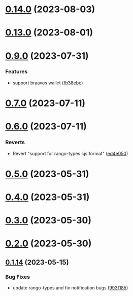 # [0.14.0](https://github.com/rango-exchange/rango-client/compare/provider-argentx@0.13.0...provider-argentx@0.14.0) (2023-08-03)



# [0.13.0](https://github.com/rango-exchange/rango-client/compare/provider-argentx@0.12.0...provider-argentx@0.13.0) (2023-08-01)



# [0.9.0](https://github.com/rango-exchange/rango-client/compare/provider-argentx@0.8.0...provider-argentx@0.9.0) (2023-07-31)


### Features

* support braavos wallet ([fb38ebe](https://github.com/rango-exchange/rango-client/commit/fb38ebef00a33b92cabf506c88ef83d8c77cce84))



# [0.7.0](https://github.com/rango-exchange/rango-client/compare/provider-argentx@0.6.0...provider-argentx@0.7.0) (2023-07-11)



# [0.6.0](https://github.com/rango-exchange/rango-client/compare/provider-argentx@0.5.0...provider-argentx@0.6.0) (2023-07-11)


### Reverts

* Revert "support for rango-types cjs format" ([ed4e050](https://github.com/rango-exchange/rango-client/commit/ed4e050bfc0dcde7aeffa6b0d73b02080a5721eb))



# [0.5.0](https://github.com/rango-exchange/rango-client/compare/provider-argentx@0.4.0...provider-argentx@0.5.0) (2023-05-31)



# [0.4.0](https://github.com/rango-exchange/rango-client/compare/provider-argentx@0.3.0...provider-argentx@0.4.0) (2023-05-31)



# [0.3.0](https://github.com/rango-exchange/rango-client/compare/provider-argentx@0.2.0...provider-argentx@0.3.0) (2023-05-30)



# [0.2.0](https://github.com/rango-exchange/rango-client/compare/provider-argentx@0.1.15...provider-argentx@0.2.0) (2023-05-30)



## [0.1.14](https://github.com/rango-exchange/rango-client/compare/provider-argentx@0.1.13...provider-argentx@0.1.14) (2023-05-15)


### Bug Fixes

* update rango-types and fix notification bugs ([993f185](https://github.com/rango-exchange/rango-client/commit/993f185e0b8c5e5e15a2c65ba2d85d1f9c8daa90))



